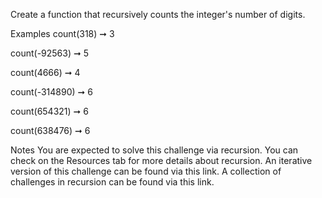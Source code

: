 Create a function that recursively counts the integer's number of digits.

Examples
count(318) ➞ 3

count(-92563) ➞ 5

count(4666) ➞ 4

count(-314890) ➞ 6

count(654321) ➞ 6

count(638476) ➞ 6

Notes
You are expected to solve this challenge via recursion.
You can check on the Resources tab for more details about recursion.
An iterative version of this challenge can be found via this link.
A collection of challenges in recursion can be found via this link.
